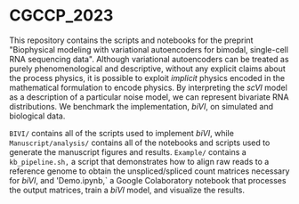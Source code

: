 # CGCCP_2023
This repository contains the scripts and notebooks for the preprint "Biophysical modeling with variational autoencoders for bimodal, single-cell RNA sequencing data". Although variational autoencoders can be treated as purely phenomenological and descriptive, without any explicit claims about the process physics, it is possible to exploit *implicit* physics encoded in the mathematical formulation to encode physics. By interpreting the _scVI_ model as a description of a particular noise model, we can represent bivariate RNA distributions. We benchmark the implementation, _biVI_, on simulated and biological data.

`BIVI/` contains all of the scripts used to implement _biVI_, while `Manuscript/analysis/` contains all of the notebooks and scripts used to generate the manuscript figures and results. `Example/` contains a `kb_pipeline.sh,` a script that demonstrates how to align raw reads to a reference genome to obtain the unspliced/spliced count matrices necessary for _biVI_, and 'Demo.ipynb,` a Google Colaboratory notebook that processes the output matrices, train a _biVI_ model, and visualize the results.  
